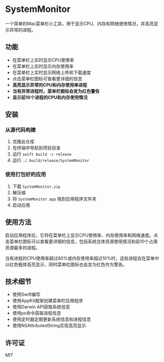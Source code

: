 # SystemMonitor

一个简单的Mac菜单栏小工具，用于显示CPU、内存和网络使用情况，并高亮显示异常的进程。

## 功能

- 在菜单栏上实时显示CPU使用率
- 在菜单栏上实时显示内存使用率
- 在菜单栏上实时显示网络上传和下载速度
- 点击菜单栏图标可查看更详细的信息
- **高亮显示异常的CPU和内存使用率进程**
- **当有异常进程时，菜单栏图标会变为红色警告**
- **显示前10个进程的CPU和内存使用情况**

## 安装

### 从源代码构建

1. 克隆此仓库
2. 在终端中导航到项目目录
3. 运行 `swift build -c release`
4. 运行 `./.build/release/SystemMonitor`

### 使用打包好的应用

1. 下载 `SystemMonitor.zip`
2. 解压缩
3. 将 `SystemMonitor.app` 拖到应用程序文件夹
4. 启动应用

## 使用方法

启动应用程序后，它将在菜单栏上显示CPU使用率、内存使用率和网络速度。点击菜单栏图标可以查看更详细的信息，包括系统总体资源使用情况和前10个占用资源最多的进程。

当有进程的CPU使用率超过80%或内存使用率超过10%时，这些进程会在菜单中以红色粗体高亮显示，同时菜单栏图标也会变为红色作为警告。

## 技术细节

- 使用Swift编写
- 使用AppKit框架创建菜单栏应用程序
- 使用Darwin API获取系统信息
- 使用ps命令获取进程信息
- 使用定时器定期更新系统信息和进程信息
- 使用NSAttributedString实现高亮显示

## 许可证

MIT
